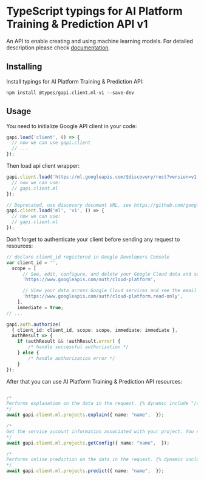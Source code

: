 # TypeScript typings for AI Platform Training & Prediction API v1

An API to enable creating and using machine learning models.
For detailed description please check [documentation](https://cloud.google.com/ml/).

## Installing

Install typings for AI Platform Training & Prediction API:

```
npm install @types/gapi.client.ml-v1 --save-dev
```

## Usage

You need to initialize Google API client in your code:

```typescript
gapi.load('client', () => {
  // now we can use gapi.client
  // ...
});
```

Then load api client wrapper:

```typescript
gapi.client.load('https://ml.googleapis.com/$discovery/rest?version=v1', () => {
  // now we can use:
  // gapi.client.ml
});
```

```typescript
// Deprecated, use discovery document URL, see https://github.com/google/google-api-javascript-client/blob/master/docs/reference.md#----gapiclientloadname----version----callback--
gapi.client.load('ml', 'v1', () => {
  // now we can use:
  // gapi.client.ml
});
```

Don't forget to authenticate your client before sending any request to resources:

```typescript
// declare client_id registered in Google Developers Console
var client_id = '',
  scope = [
      // See, edit, configure, and delete your Google Cloud data and see the email address for your Google Account.
      'https://www.googleapis.com/auth/cloud-platform',

      // View your data across Google Cloud services and see the email address of your Google Account
      'https://www.googleapis.com/auth/cloud-platform.read-only',
    ],
    immediate = true;
// ...

gapi.auth.authorize(
  { client_id: client_id, scope: scope, immediate: immediate },
  authResult => {
    if (authResult && !authResult.error) {
        /* handle successful authorization */
    } else {
        /* handle authorization error */
    }
});
```

After that you can use AI Platform Training & Prediction API resources: <!-- TODO: make this work for multiple namespaces -->

```typescript

/*
Performs explanation on the data in the request. {% dynamic include "/ai-platform/includes/___explain-request" %} 
*/
await gapi.client.ml.projects.explain({ name: "name",  });

/*
Get the service account information associated with your project. You need this information in order to grant the service account permissions for the Google Cloud Storage location where you put your model training code for training the model with Google Cloud Machine Learning.
*/
await gapi.client.ml.projects.getConfig({ name: "name",  });

/*
Performs online prediction on the data in the request. {% dynamic include "/ai-platform/includes/___predict-request" %} 
*/
await gapi.client.ml.projects.predict({ name: "name",  });
```
